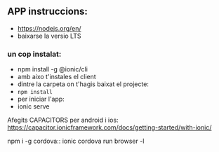 ## APP instruccions:

- https://nodejs.org/en/
- baixarse la versio LTS

### un cop instalat:
- npm install -g @ionic/cli
- amb aixo t'instales el client
- dintre la carpeta on t'hagis baixat el projecte:
- `npm install`
- per iniciar l'app:
 - ionic serve

 Afegits CAPACITORS per android i ios:
https://capacitor.ionicframework.com/docs/getting-started/with-ionic/

npm i -g cordova::
ionic cordova run browser -l





